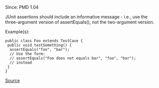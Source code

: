 Since: PMD 1.04

JUnit assertions should include an informative message - i.e., use the three-argument version of 
assertEquals(), not the two-argument version.

Example(s):
```
public class Foo extends TestCase {
 public void testSomething() {
  assertEquals("foo", "bar");
  // Use the form:
  // assertEquals("Foo does not equals bar", "foo", "bar");
  // instead
 }
}
```

[Source](https://pmd.github.io/pmd-5.6.1/pmd-java/rules/java/junit.html#JUnitAssertionsShouldIncludeMessage)
